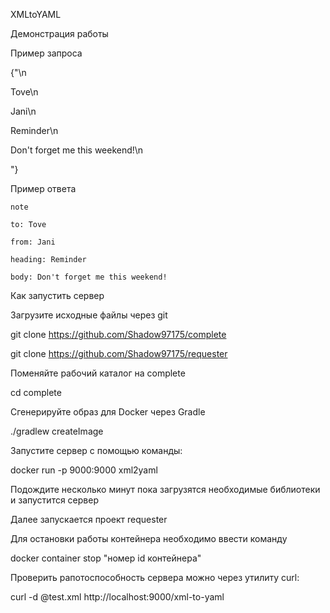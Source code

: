 XMLtoYAML

Демонстрация работы

Пример запроса

{"<note>\n
	
<to>Tove</to>\n

<from>Jani</from>\n

<heading>Reminder</heading>\n

<body>Don't forget me this weekend!</body>\n

</note>"}

Пример ответа

	note
	
	to: Tove
	
	from: Jani
	
  	heading: Reminder
	
  	body: Don't forget me this weekend!

Как запустить сервер

Загрузите исходные файлы через git

git clone https://github.com/Shadow97175/complete

git clone https://github.com/Shadow97175/requester

Поменяйте рабочий каталог на complete

cd complete

Сгенерируйте образ для Docker через Gradle

./gradlew createImage

Запустите сервер с помощью команды:

docker run -p 9000:9000 xml2yaml

Подождите несколько минут пока загрузятся необходимые библиотеки и запустится сервер

Далее запускается проект requester

Для остановки работы контейнера необходимо ввести команду

docker container stop "номер id контейнера"

Проверить рапотоспособность сервера можно через утилиту curl:

curl -d @test.xml http://localhost:9000/xml-to-yaml
